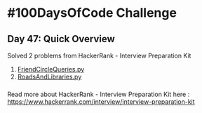 # #100DaysOfCode Challenge
## Day 47: Quick Overview
Solved 2 problems from HackerRank - Interview Preparation Kit
1. [FriendCircleQueries.py](https://github.com/sandeep-krishna/100DaysOfCode/blob/master/Day%2047/FriendCircleQueries.py)
2. [RoadsAndLibraries.py](https://github.com/sandeep-krishna/100DaysOfCode/blob/master/Day%2047/RoadsAndLibraries.py)
### 
Read more about HackerRank - Interview Preparation Kit here : https://www.hackerrank.com/interview/interview-preparation-kit